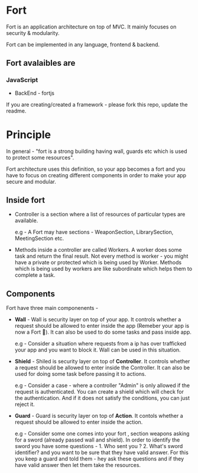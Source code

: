 # Fort
Fort is an application architecture on top of MVC. It mainly focuses on security & modularity.

Fort can be implemented in any language, frontend & backend.

## Fort avalaibles are 

### JavaScript 
* BackEnd - fortjs

If you are creating/created a framework - please fork this repo, update the readme. 

# Principle

In general - "fort is a strong building having wall, guards etc which is used to protect some resources". 

Fort architecture uses this definition, so your app becomes a fort and you have to focus on creating different components in order to make your app secure and modular.

## Inside fort 

* Controller is a section where a list of resources of particular types are available.
  
  e.g - A Fort may have sections - WeaponSection, LibrarySection, MeetingSection etc. 
* Methods inside a controller are called Workers. A worker does some task and return the final result. Not every method is worker - you might have a private or protected which is being used by Worker. Methods which is being used by workers are like subordinate which helps them to complete a task.

## Components

Fort have three main componenents - 

* **Wall** - Wall is security layer on top of your app. It controls whether a request should be allowed to enter inside the app (Remeber your app is now a Fort :grimacing:). It can also be used to do some tasks and pass inside app. 
  
  e.g - Consider a situation where requests from a ip has over trafficked your app and you want to block it. Wall can be used in this situation.
* **Shield** - Shiled is security layer on top of **Controller**. It controls whether a request should be allowed to enter inside the Controller. It can also be used for doing some task before passing it to actions.
  
  e.g - Consider a case - where a controller "Admin" is only allowed if the request is authenticated. You can create a shield which will check for the authentication. And if it does not satisfy the conditions, you can just reject it. 
* **Guard** - Guard is security layer on top of **Action**. It contols whether a request should be allowed to enter inside the action.
  
  e.g - Consider some one comes into your fort , section weapons asking for a sword (already passed wall and shield). In order to identify the sword you have some questions - 1. Who sent you ? 2. What's sword identifier? and you want to be sure that they have valid answer. For this you keep a guard and told them - hey ask these questions and if they have valid answer then let them take the resources. 
